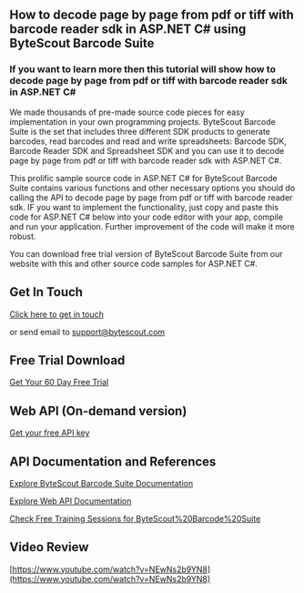 ## How to decode page by page from pdf or tiff with barcode reader sdk in ASP.NET C# using ByteScout Barcode Suite

### If you want to learn more then this tutorial will show how to decode page by page from pdf or tiff with barcode reader sdk in ASP.NET C#

We made thousands of pre-made source code pieces for easy implementation in your own programming projects. ByteScout Barcode Suite is the set that includes three different SDK products to generate barcodes, read barcodes and read and write spreadsheets: Barcode SDK, Barcode Reader SDK and Spreadsheet SDK and you can use it to decode page by page from pdf or tiff with barcode reader sdk with ASP.NET C#.

This prolific sample source code in ASP.NET C# for ByteScout Barcode Suite contains various functions and other necessary options you should do calling the API to decode page by page from pdf or tiff with barcode reader sdk. IF you want to implement the functionality, just copy and paste this code for ASP.NET C# below into your code editor with your app, compile and run your application. Further improvement of the code will make it more robust.

You can download free trial version of ByteScout Barcode Suite from our website with this and other source code samples for ASP.NET C#.

## Get In Touch

[Click here to get in touch](https://bytescout.zendesk.com/hc/en-us/requests/new?subject=ByteScout%20Barcode%20Suite%20Question)

or send email to [support@bytescout.com](mailto:support@bytescout.com?subject=ByteScout%20Barcode%20Suite%20Question) 

## Free Trial Download

[Get Your 60 Day Free Trial](https://bytescout.com/download/web-installer?utm_source=github-readme)

## Web API (On-demand version)

[Get your free API key](https://pdf.co/documentation/api?utm_source=github-readme)

## API Documentation and References

[Explore ByteScout Barcode Suite Documentation](https://bytescout.com/documentation/index.html?utm_source=github-readme)

[Explore Web API Documentation](https://pdf.co/documentation/api?utm_source=github-readme)

[Check Free Training Sessions for ByteScout%20Barcode%20Suite](https://academy.bytescout.com/)

## Video Review

[https://www.youtube.com/watch?v=NEwNs2b9YN8](https://www.youtube.com/watch?v=NEwNs2b9YN8)